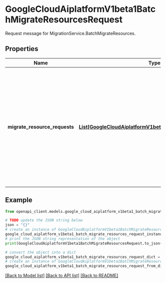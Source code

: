 # GoogleCloudAiplatformV1beta1BatchMigrateResourcesRequest

Request message for MigrationService.BatchMigrateResources.

## Properties

Name | Type | Description | Notes
------------ | ------------- | ------------- | -------------
**migrate_resource_requests** | [**List[GoogleCloudAiplatformV1beta1MigrateResourceRequest]**](GoogleCloudAiplatformV1beta1MigrateResourceRequest.md) | Required. The request messages specifying the resources to migrate. They must be in the same location as the destination. Up to 50 resources can be migrated in one batch. | [optional] 

## Example

```python
from openapi_client.models.google_cloud_aiplatform_v1beta1_batch_migrate_resources_request import GoogleCloudAiplatformV1beta1BatchMigrateResourcesRequest

# TODO update the JSON string below
json = "{}"
# create an instance of GoogleCloudAiplatformV1beta1BatchMigrateResourcesRequest from a JSON string
google_cloud_aiplatform_v1beta1_batch_migrate_resources_request_instance = GoogleCloudAiplatformV1beta1BatchMigrateResourcesRequest.from_json(json)
# print the JSON string representation of the object
print(GoogleCloudAiplatformV1beta1BatchMigrateResourcesRequest.to_json())

# convert the object into a dict
google_cloud_aiplatform_v1beta1_batch_migrate_resources_request_dict = google_cloud_aiplatform_v1beta1_batch_migrate_resources_request_instance.to_dict()
# create an instance of GoogleCloudAiplatformV1beta1BatchMigrateResourcesRequest from a dict
google_cloud_aiplatform_v1beta1_batch_migrate_resources_request_from_dict = GoogleCloudAiplatformV1beta1BatchMigrateResourcesRequest.from_dict(google_cloud_aiplatform_v1beta1_batch_migrate_resources_request_dict)
```
[[Back to Model list]](../README.md#documentation-for-models) [[Back to API list]](../README.md#documentation-for-api-endpoints) [[Back to README]](../README.md)


